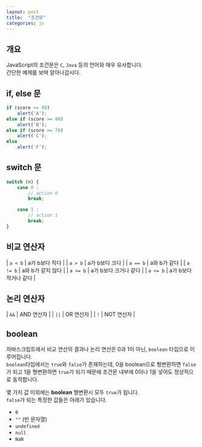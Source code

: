 ```yaml
---
layout: post
title:  "조건문"
categories: js
---
```


## 개요
JavaScript의 조건문은 `C`, `Java` 등의 언어와 매우 유사합니다.  
간단한 예제를 보며 알아나갑시다.


## if, else 문

```javascript
if (score >= 90)
	alert('A');
else if (score >= 80)
	alert('B');
else if (score >= 70)
	alert('C');
else
	alert('F');
```

## switch 문
```javascript
switch (n) {
	case 0 :
	    // action 0
		break;

	case 1 :
	    // action 1
		break;
}
```

## 비교 연산자

| `a < b`  | a가 b보다 작다 	  |
| `a > b`  | a가 b보다 크다 	  |
| `a == b` | a와 b가 같다		  |
| `a != b` | a와 b가 같지 않다 	  |
| `a >= b` | a가 b보다 크거나 같다 |
| `a <= b` | a가 b보다 작거나 같다 |


## 논리 연산자

| `&&` | AND 연산자 |
| `||` | OR 연산자  |
| `!`  | NOT 연산자 |


## boolean
자바스크립트에서 비교 연산의 결과나 논리 연산은 0과 1이 아닌, `boolean` 타입으로 이루어집니다.  
`boolean`타입에서는 `true`와 `false`가 존재하는데, 0을 boolean으로 형변환하면 `false`가 되고 1을 형변환하면 `true`가 되기 때문에 조건문 내부에 0이나 1을 넣어도 정상적으로 동작합니다.

몇 가지 값 이외에는 **boolean** 형변환시 모두 `true`가 됩니다.  
`false`가 되는 특정한 값들은 아래가 있습니다.

- `0`
- `""` (빈 문자열)
- `undefined`
- `null`
- `NaN`



